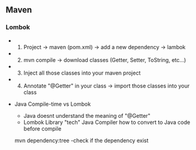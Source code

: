 ## Maven

### Lombok
- 1. Project -> maven (pom.xml) -> add a new dependency -> lambok
- 2. mvn compile -> download classes (Getter, Setter, ToString, etc...)
- 3. Inject all those classes into your maven project
- 4. Annotate "@Getter" in your class -> import those classes into your class

- Java Compile-time vs Lombok
  - Java doesnt understand the meaning of "@Getter"
  - Lombok Library "tech" Java Compiler how to convert to Java code before compile

  mvn dependency:tree
  -check if the dependency exist